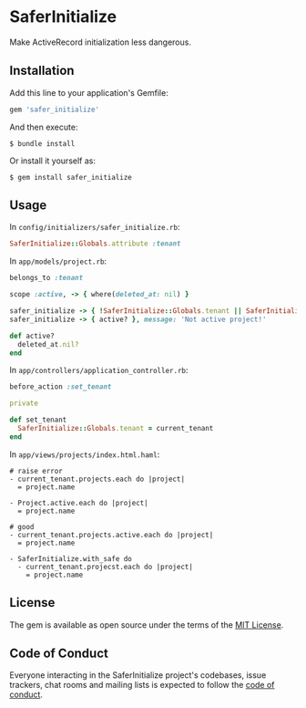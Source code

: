 # SaferInitialize

Make ActiveRecord initialization less dangerous.

## Installation

Add this line to your application's Gemfile:

```ruby
gem 'safer_initialize'
```

And then execute:

    $ bundle install

Or install it yourself as:

    $ gem install safer_initialize

## Usage

In `config/initializers/safer_initialize.rb`:

```ruby
SaferInitialize::Globals.attribute :tenant
```

In `app/models/project.rb`:

```ruby
belongs_to :tenant

scope :active, -> { where(deleted_at: nil) }

safer_initialize -> { !SaferInitialize::Globals.tenant || SaferInitialize::Globals.tenant == tenant }, message: 'Forbidden tenant!'
safer_initialize -> { active? }, message: 'Not active project!'

def active?
  deleted_at.nil?
end
```

In `app/controllers/application_controller.rb`:

```ruby
before_action :set_tenant

private

def set_tenant
  SaferInitialize::Globals.tenant = current_tenant
end
```

In `app/views/projects/index.html.haml`:

```haml
# raise error
- current_tenant.projects.each do |project|
  = project.name

- Project.active.each do |project|
  = project.name

# good
- current_tenant.projects.active.each do |project|
  = project.name

- SaferInitialize.with_safe do
  - current_tenant.projecst.each do |project|
    = project.name
```

## License

The gem is available as open source under the terms of the [MIT License](https://opensource.org/licenses/MIT).

## Code of Conduct

Everyone interacting in the SaferInitialize project's codebases, issue trackers, chat rooms and mailing lists is expected to follow the [code of conduct](https://github.com/aki77/safer_initialize/blob/master/CODE_OF_CONDUCT.md).
